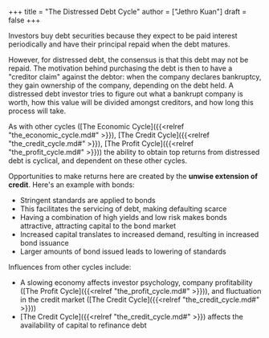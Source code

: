 +++
title = "The Distressed Debt Cycle"
author = ["Jethro Kuan"]
draft = false
+++

Investors buy debt securities because they expect to be paid interest
periodically and have their principal repaid when the debt matures.

However, for distressed debt, the consensus is that this debt may not be repaid.
The motivation behind purchasing the debt is then to have a "creditor claim"
against the debtor: when the company declares bankruptcy, they gain ownership of
the company, depending on the debt held. A distressed debt investor tries to
figure out what a bankrupt company is worth, how this value will be divided
amongst creditors, and how long this process will take.

As with other cycles ([The Economic Cycle]({{<relref "the_economic_cycle.md#" >}}), [The Credit Cycle]({{<relref "the_credit_cycle.md#" >}}), [The Profit Cycle]({{<relref "the_profit_cycle.md#" >}}))
the ability to obtain top returns from distressed debt is cyclical, and
dependent on these other cycles.

Opportunities to make returns here are created by the **unwise extension of
credit**. Here's an example with bonds:

-   Stringent standards are applied to bonds
-   This facilitates the servicing of debt, making defaulting scarce
-   Having a combination of high yields and low risk makes bonds attractive,
    attracting capital to the bond market
-   Increased capital translates to increased demand, resulting in increased bond
    issuance
-   Larger amounts of bond issued leads to lowering of standards

Influences from other cycles include:

-   A slowing economy affects investor psychology, company profitability ([The
    Profit Cycle]({{<relref "the_profit_cycle.md#" >}})), and fluctuation in the credit market ([The Credit Cycle]({{<relref "the_credit_cycle.md#" >}}))
-   [The Credit Cycle]({{<relref "the_credit_cycle.md#" >}}) affects the availability of capital to refinance debt
